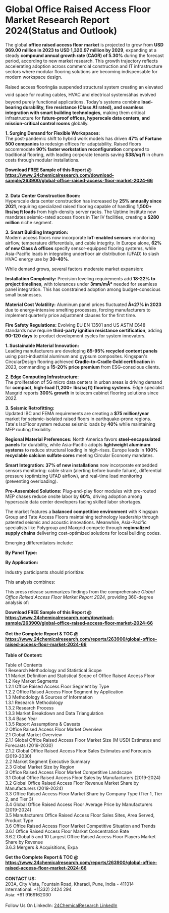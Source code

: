 <h1>Global Office Raised Access Floor Market Research Report 2024(Status and Outlook)</h1><p>The global <strong>office raised access floor market</strong> is projected to grow from <strong>USD 969.00 million in 2023 to USD 1,320.97 million by 2029</strong>, expanding at a steady <strong>compound annual growth rate (CAGR) of 5.30%</strong> during the forecast period, according to new market research. This growth trajectory reflects accelerating adoption across commercial construction and IT infrastructure sectors where modular flooring solutions are becoming indispensable for modern workspace design.</p><p>Raised access flooringâa suspended structural system creating an elevated void space for routing cables, HVAC and electrical systemsâhas evolved beyond purely functional applications. Today's systems combine <strong>load-bearing durability, fire resistance (Class A1 rated), and seamless integration with smart building technologies</strong>, making them critical infrastructure for <strong>future-proof offices, hyperscale data centers, and mission-critical control rooms</strong> globally.</p><p><strong>1. Surging Demand for Flexible Workspaces:</strong><br>
The post-pandemic shift to hybrid work models has driven <strong>47% of Fortune 500 companies</strong> to redesign offices for adaptability. Raised floors accommodate <strong>90% faster workstation reconfiguration</strong> compared to traditional flooring, with leading corporate tenants saving <strong>$38/sq ft</strong> in churn costs through modular installations.</p><div><b>Download FREE Sample of this Report @ 
            <a href="https://www.24chemicalresearch.com/download-sample/263900/global-office-raised-access-floor-market-2024-66">
            https://www.24chemicalresearch.com/download-sample/263900/global-office-raised-access-floor-market-2024-66</a></b></div><br><p><strong>2. Data Center Construction Boom:</strong><br>
Hyperscale data center construction has increased by <strong>25% annually since 2021</strong>, requiring specialized raised flooring capable of handling <strong>1,500+ lbs/sq ft loads</strong> from high-density server racks. The Uptime Institute now mandates seismic-rated access floors in Tier IV facilities, creating a <strong>$280 million</strong> niche segment.</p><p><strong>3. Smart Building Integration:</strong><br>
Modern access floors now incorporate <strong>IoT-enabled sensors</strong> monitoring airflow, temperature differentials, and cable integrity. In Europe alone, <strong>62% of new Class A offices</strong> specify sensor-equipped flooring systems, while Asia-Pacific leads in integrating underfloor air distribution (UFAD) to slash HVAC energy use by <strong>30-40%</strong>.</p><p>While demand grows, several factors moderate market expansion:</p><p><strong>Installation Complexity:</strong> Precision leveling requirements add <strong>18-22% to project timelines</strong>, with tolerances under <strong>3mm/mÂ²</strong> needed for seamless panel integration. This has constrained adoption among budget-conscious small businesses.</p><p><strong>Material Cost Volatility:</strong> Aluminum panel prices fluctuated <strong>Â±27% in 2023</strong> due to energy-intensive smelting processes, forcing manufacturers to implement quarterly price adjustment clauses for the first time.</p><p><strong>Fire Safety Regulations:</strong> Evolving EU EN 13501 and US ASTM E648 standards now require <strong>third-party ignition resistance certification</strong>, adding <strong>90-120 days</strong> to product development cycles for system innovators.</p><p><strong>1. Sustainable Material Innovation:</strong><br>
Leading manufacturers are developing <strong>85-95% recycled content panels</strong> using post-industrial aluminum and gypsum composites. Kingspan's CircularDesign flooring achieved <strong>Cradle-to-Cradle Gold certification</strong> in 2023, commanding a <strong>15-20% price premium</strong> from ESG-conscious clients.</p><p><strong>2. Edge Computing Infrastructure:</strong><br>
The proliferation of 5G micro data centers in urban areas is driving demand for <strong>compact, high-load (1,200+ lbs/sq ft) flooring systems</strong>. Edge specialist Maxgrid reports <strong>300% growth</strong> in telecom cabinet flooring solutions since 2022.</p><p><strong>3. Seismic Retrofitting:</strong><br>
Updated IBC and FEMA requirements are creating a <strong>$75 million/year</strong> market for seismic-isolated raised floors in earthquake-prone regions. Tate's IsoFloor system reduces seismic loads by <strong>40%</strong> while maintaining MEP routing flexibility.</p><p><strong>Regional Material Preferences:</strong> North America favors <strong>steel-encapsulated panels</strong> for durability, while Asia-Pacific adopts <strong>lightweight aluminum systems</strong> to reduce structural loading in high-rises. Europe leads in <strong>100% recyclable calcium sulfate cores</strong> meeting Circular Economy mandates.</p><p><strong>Smart Integration:</strong> <strong>37% of new installations</strong> now incorporate embedded sensors monitoring: cable strain (alerting before bundle failure), differential pressure (optimizing UFAD airflow), and real-time load monitoring (preventing overloading).</p><p><strong>Pre-Assembled Solutions:</strong> Plug-and-play floor modules with pre-routed MEP chases reduce onsite labor by <strong>60%</strong>, driving adoption among hyperscale data center developers facing skilled labor shortages.</p><p>The market features a <strong>balanced competitive environment</strong> with Kingspan Group and Tate Access Floors maintaining technology leadership through patented seismic and acoustic innovations. Meanwhile, Asia-Pacific specialists like Polygroup and Maxgrid compete through <strong>regionalized supply chains</strong> delivering cost-optimized solutions for local building codes.</p><p>Emerging differentiators include:</p><p><strong>By Panel Type:</strong></p><p><strong>By Application:</strong></p><p>Industry participants should prioritize:</p><p>This analysis combines:</p><p>This press release summarizes findings from the comprehensive <em>Global Office Raised Access Floor Market Report 2024</em>, providing 360-degree analysis of:
</p><div><b>Download FREE Sample of this Report @ 
            <a href="https://www.24chemicalresearch.com/download-sample/263900/global-office-raised-access-floor-market-2024-66">
            https://www.24chemicalresearch.com/download-sample/263900/global-office-raised-access-floor-market-2024-66</a></b></div><br><div><b>Get the Complete Report & TOC @ 
            <a href="https://www.24chemicalresearch.com/reports/263900/global-office-raised-access-floor-market-2024-66">
            https://www.24chemicalresearch.com/reports/263900/global-office-raised-access-floor-market-2024-66</a></b></div><br>
            <b>Table of Content:</b><p>Table of Contents<br />
1 Research Methodology and Statistical Scope<br />
1.1 Market Definition and Statistical Scope of Office Raised Access Floor<br />
1.2 Key Market Segments<br />
1.2.1 Office Raised Access Floor Segment by Type<br />
1.2.2 Office Raised Access Floor Segment by Application<br />
1.3 Methodology & Sources of Information<br />
1.3.1 Research Methodology<br />
1.3.2 Research Process<br />
1.3.3 Market Breakdown and Data Triangulation<br />
1.3.4 Base Year<br />
1.3.5 Report Assumptions & Caveats<br />
2 Office Raised Access Floor Market Overview<br />
2.1 Global Market Overview<br />
2.1.1 Global Office Raised Access Floor Market Size (M USD) Estimates and Forecasts (2019-2030)<br />
2.1.2 Global Office Raised Access Floor Sales Estimates and Forecasts (2019-2030)<br />
2.2 Market Segment Executive Summary<br />
2.3 Global Market Size by Region<br />
3 Office Raised Access Floor Market Competitive Landscape<br />
3.1 Global Office Raised Access Floor Sales by Manufacturers (2019-2024)<br />
3.2 Global Office Raised Access Floor Revenue Market Share by Manufacturers (2019-2024)<br />
3.3 Office Raised Access Floor Market Share by Company Type (Tier 1, Tier 2, and Tier 3)<br />
3.4 Global Office Raised Access Floor Average Price by Manufacturers (2019-2024)<br />
3.5 Manufacturers Office Raised Access Floor Sales Sites, Area Served, Product Type<br />
3.6 Office Raised Access Floor Market Competitive Situation and Trends<br />
3.6.1 Office Raised Access Floor Market Concentration Rate<br />
3.6.2 Global 5 and 10 Largest Office Raised Access Floor Players Market Share by Revenue<br />
3.6.3 Mergers & Acquisitions, Expa</p><div><b>Get the Complete Report & TOC @ 
            <a href="https://www.24chemicalresearch.com/reports/263900/global-office-raised-access-floor-market-2024-66">
            https://www.24chemicalresearch.com/reports/263900/global-office-raised-access-floor-market-2024-66</a></b></div><br><b>CONTACT US:</b><br>
            203A, City Vista, Fountain Road, Kharadi, Pune, India - 411014<br>
            International: +1(332) 2424 294<br>
            Asia: +91 9169162030 <br><br>
            Follow Us On LinkedIn: <a href="https://www.linkedin.com/company/24chemicalresearch/">24ChemicalResearch LinkedIn</a>